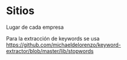 # Sitios

Lugar de cada empresa

Para la extracción de keywords se usa https://github.com/michaeldelorenzo/keyword-extractor/blob/master/lib/stopwords

